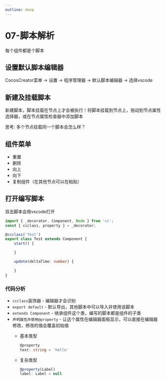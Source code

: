 ```yaml
---
outline: deep
---
```


# 07-脚本解析

每个组件都是个脚本

## 设置默认脚本编辑器

CocosCreator菜单 -> 设置 -> 程序管理器 -> 默认脚本编辑器 -> 选择vscode

## 新建及挂载脚本

新建脚本，脚本挂载在节点上才会被执行！将脚本挂载到节点上，拖动到节点属性选择器，或在节点属性检查器中添加脚本

思考: 多个节点挂载同一个脚本会怎么样？

## 组件菜单

- 重置
- 删除
- 向上
- 向下
- 复制组件（在其他节点可以在粘贴）

## 打开编写脚本

双击脚本会用vscode打开

```ts
import { _decorator, Component, Node } from 'cc';
const { ccclass, property } = _decorator;

@ccclass('Test')
export class Test extends Component {
    start() {

    }

    update(deltaTime: number) {
        
    }
}
```

### 代码分析

- `ccclass`装饰器 - 编辑器才会识别
- `export default` - 默认导出，其他脚本中可以导入并使用该脚本
- `extends Component` - 继承组件这个类，编写的脚本都是组件的子类
- `声明属性并使用@property` - 让这个属性在编辑器面板显示，可以直接在编辑器修改，修改的值会覆盖初始值
  - 基本类型

    ```ts
    @property
    text: string = 'hello'
    ```

  - 复杂类型

    ```ts
    @property(Label)
    label: Label = null
    ```
